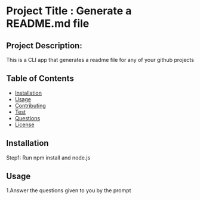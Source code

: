 # Project Title : Generate a README.md file 

## Project Description:
 This is a CLI app that generates a readme file for any of your github projects

## Table of Contents
* [Installation](#installation)
* [Usage](#usage)
* [Contributing](#contributors)
* [Test](#test)
* [Questions](#questions)
* [License](#license)

## Installation
Step1: Run npm install and node.js

## Usage
1.Answer the questions given to you by the prompt

